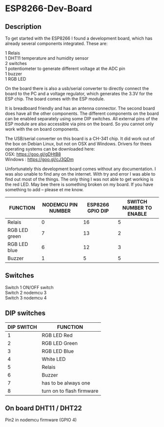 # ESP8266-Dev-Board
## Description
To get started with the ESP8266 I found a development board, which has already several components integrated. These are:  

1 Relais  
1 DHT11 temperature and humidity sensor  
2 switches  
1 potentiometer to generate different voltage at the ADC pin  
1 buzzer  
1 RGB LED  

On the board there is also a usb/serial converter to directly connect the board to the PC and a voltage regulator, which generates the 3.3V for the ESP chip. The board comes with the ESP module. 

It is breadboard friendly and has an antenna connector. The second board does have all the other components. The different components on the board can be enabled separately using some DIP switches. All external pins of the ESP module are also accessible via pins on the board. So you cannot only work with the on board components.  

The USB/serial converter on this board is a CH-341 chip. It did work out of the box on Debian Linux, but not on OSX and Windows. Drivers for thees operating systems can be downloaded here:  
OSX:       https://goo.gl/gDHtB8  
Windows :  https://goo.gl/cJ3QDm  

Unfortunately this development board comes without any documentation. I was also unable to find any on the internet. With try and error I was able to find out most of the things. The only thing I was not able to get working is the red LED. May bee there is something broken on my board. If you have something to add – please et me know.  

| FUNCTION      | NODEMCU PIN NUMBER | ESP8266 GPIO	DIP  | SWITCH NUMBER TO ENABLE |
| ------------- | -------------      | -------------     |-------------            |
| Relais        | 0	                 |  16               |   5                     |
| RGB LED green | 7                  |13                 |   2                     |
| RGB LED blue  | 6                  |12                 |   3                     |
| Buzzer        | 1                  |5                  |   5                     |

## Switches  

Switch 1 ON/OFF switch  
Switch 2 nodemcu 3  
Switch 3 nodemcu 4  

## DIP switches  

| DIP SWITCH	    |  FUNCTION               |
| -------------   | -------------           |
|  1	            |RGB LED Red              |
|  2	            |RGB LED Green            |
|  3	            |RGB LED Blue             |
|  4	            |White LED                |
|  5	            |Relais                   |
|  6	            |Buzzer                   |
|  7              |has to be always one     |
|  8	            |turn on to flash firmware|

## On board DHT11 / DHT22

Pin2 in nodemcu firmware (GPIO 4)
